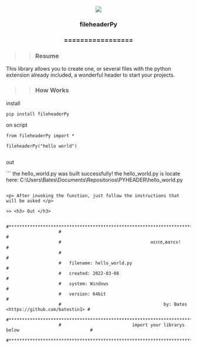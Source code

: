 <h1 align="center">
<img src="https://img.shields.io/static/v1?label=fileheaderPy%20POR&message=MAYCON%20BATESTIN&color=7159c1&style=flat-square&logo=ghost"/>


<h3> <p align="center">fileheaderPy </p> </h3>
<h3> <p align="center"> ================= </p> </h3>

>> <h3> Resume </h3>

<p> This library allows you to create one, or several files with the python extension already included, a wonderful header to start your projects.</p>

>> <h3> How Works </h3>

<p> install </p>

```
pip install fileheaderPy

```
<p> on script </p>

```
from fileheaderPy import *

fileheaderPy("hello world")


```
<p> out </p>
```
the hello_world.py was built successfully!
the hello_world.py is locate here: C:\Users\Bates\Documents\Repositorios\PYHEADER\hello_world.py

```

<p> After invoking the function, just follow the instructions that will be asked </p>

>> <h3> Out </h3>
```
                   
                   
                        #********************************************************************************#
                        #                                                                                #
                        #                                  нεℓℓσ,вαтεs!                                  #
                        #                                                                                #
                        #   filename: hello_world.py                                                     #
                        #   created: 2022-03-08                                                          #
                        #   system: Windows                                                              #
                        #   version: 64bit                                                               #
                        #                                       by: Bates <https://github.com/batestin1> #
                        #********************************************************************************#
                        #                           import your librarys below                           #
                        #********************************************************************************#


                    
```